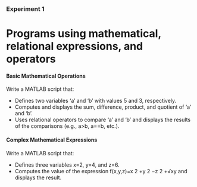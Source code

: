### Experiment 1
# Programs using mathematical, relational expressions, and operators

#### Basic Mathematical Operations
Write a MATLAB script that:
- Defines two variables ‘a’ and ‘b’ with values 5 and 3, respectively.
- Computes and displays the sum, difference, product, and quotient of ‘a’ and ‘b’.
- Uses relational operators to compare ‘a’ and ‘b’ and displays the results of the comparisons (e.g., a&gt;b, a==b, etc.).

#### Complex Mathematical Expressions
Write a MATLAB script that:
- Defines three variables x=2, y=4, and z=6.
- Computes the value of the expression f(x,y,z)=x 2 +y 2 −z 2 +√xy and displays the result.
